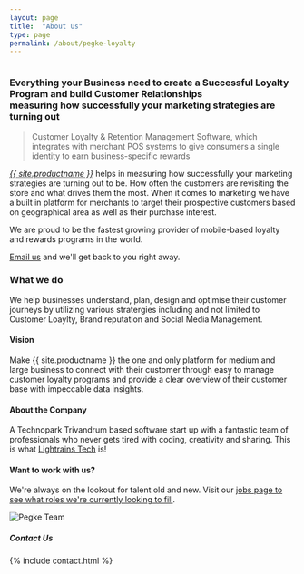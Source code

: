 ```yaml
---
layout: page
title:  "About Us"
type: page
permalink: /about/pegke-loyalty
---
```


<div class="ui grid stackable">
  <div class="column ten wide">
    <h3 class="ui header">
      Everything your Business need to create a Successful Loyalty Program and
      build Customer Relationships
      <br>
      <div class="sub header small">measuring how successfully your marketing
        strategies are turning out</div>
      </h3>
      <div class="ui divider hidden"></div>
      <blockquote class="positive message ui icon">
        <i class="gift small icon"></i>
        Customer Loyalty & Retention Management Software, which integrates with
        merchant POS systems to give consumers a single identity to earn
        business-specific rewards
      </blockquote>
      <div class="ui divider hidden"></div>
      <p>
        <dfn><abbr title="{{ site.title }}">{{ site.productname }}</abbr></dfn> helps in measuring how successfully your marketing strategies are
        turning out to be. How often the customers are revisiting the store
        and what drives them the most. When it comes to marketing we have a
        built in platform for merchants to target their prospective customers
        based on geographical area as well as their purchase interest.
      </p>
      <p>
        We are proud to be the fastest growing provider of mobile-based loyalty
        and rewards programs in the world.
      </p>
      <p>
        <a href="mailto:{{ site.email }}">Email us</a> and we'll get back to you right away.
      </p>
      <h3 class="ui header small">What we do</h3>
      <p>
        We help businesses understand, plan, design and optimise their customer
        journeys by utilizing various stratergies including and not limited to
        Customer Loaylty, Brand reputation and Social Media Management.
      </p>
      <h4 class="ui header small">Vision</h4>
      <p>
        Make {{ site.productname }} the one and only platform for medium and large business to connect with their
        customer through easy to manage customer loyalty programs and provide a
        clear overview of their customer base with impeccable data insights.
      </p>
      <h4 class="ui header smal">About the Company</h4>
      <p>
        A Technopark Trivandrum based software start up with a fantastic team
        of professionals who never gets tired with coding, creativity and sharing.
        This is what <a href="{{ site.lighturl }}">Lightrains Tech</a> is!
      </p>
      <div class="ui divider hidden">
      </div>
      <h4 class="ui header small">
        <i class="users icon"></i>
        <div class="content">
          Want to work with us?
        </div> </h4>
        <p>
          We're always on the lookout for talent old and new. Visit our <a href="{% post_url 2015-11-25-careers %}">jobs page to see what roles we're currently looking to fill</a>.
        </p>
      </div>
      <div class="column six wide">
        <img data-src="/public/img/team.jpg" alt="Pegke Team" class="ui image lazy fluid rounded" />
        <h5 class="ui divider horizontal">Contact Us</h5>
        {% include contact.html %}
        <br>
      </div>
    </div>
